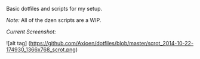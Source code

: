 Basic dotfiles and scripts for my setup.

*Note:* All of the dzen scripts are a WIP.

*Current Screenshot:*

![alt tag] (https://github.com/Axioen/dotfiles/blob/master/scrot_2014-10-22-174930_1366x768_scrot.png)
